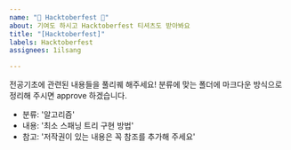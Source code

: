 ```yaml
---
name: "👾 Hacktoberfest 💓"
about: 기여도 하시고 Hacktoberfest 티셔츠도 받아봐요
title: "[Hacktoberfest]"
labels: Hacktoberfest
assignees: 1ilsang

---
```


전공기초에 관련된 내용들을 풀리퀘 해주세요!
분류에 맞는 폴더에 마크다운 방식으로 정리해 주시면 approve 하겠습니다.

- 분류: '알고리즘'
- 내용: '최소 스패닝 트리 구현 방법'
- 참고: '저작권이 있는 내용은 꼭 참조를 추가해 주세요'
